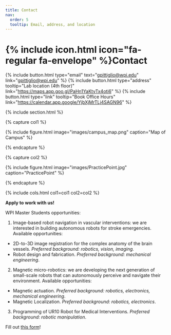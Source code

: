 ```yaml
---
title: Contact
nav:
  order: 5
  tooltip: Email, address, and location
---
```


# {% include icon.html icon="fa-regular fa-envelope" %}Contact

{%
  include button.html
  type="email"
  text="gpittiglio@wpi.edu"
  link="gpittiglio@wpi.edu"
%}
{%
  include button.html
  type="address"
  tooltip="Lab location (4th floor)"
  link="https://maps.app.goo.gl/PaHn1YaKtvTx4oti6"
%}
{%
  include button.html
  type="link"
  tooltip="Book Office Hours"
  link="https://calendar.app.google/YjbXjMrTLj4SAGN96"
%}

{% include section.html %}

{% capture col1 %}

{%
  include figure.html
  image="images/campus_map.png"
  caption="Map of Campus"
%}

{% endcapture %}

{% capture col2 %}

{%
  include figure.html
  image="images/PracticePoint.jpg"
  caption="PracticePoint"
%}

{% endcapture %}

{% include cols.html col1=col1 col2=col2 %}

**Apply to work with us!**

WPI Master Students opportunities:

1) Image-based robot navigation in vascular interventions:  we are interested in building autonomous robots for stroke emergencies. Available opportunities:
  - 2D-to-3D image registration for the complex anatomy of the brain vessels. _Preferred background: robotics,  vision, imaging._
  - Robot design and fabrication. _Preferred background: mechanical engineering_.

2) Magnetic micro-robotics: we are developing the next generation of small-scale robots that can autonomously perceive and navigate their environment. Available opportunities:
  - Magnetic actuation. _Preferred background: robotics, electronics, mechanical engineering_.
  - Magnetic Localization. _Preferred background: robotics, electronics_.

3) Programming of UR10 Robot for Medical Interventions. _Preferred background: robotic manipulation_.

Fill out <a href="https://wpi.qualtrics.com/jfe/form/SV_40jUQ0KpXpH6kHs">this form</a>!
